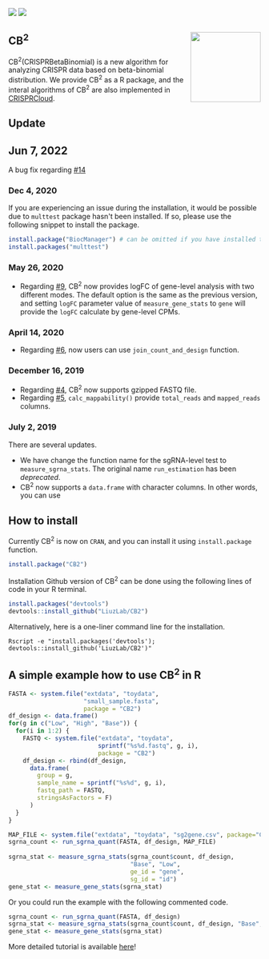 [![](https://cranlogs.r-pkg.org/badges/CB2)](https://cran.r-project.org/package=CB2)
[![](https://img.shields.io/cran/l/CB2.svg)](https://cran.r-project.org/package=CB2/LICENSE)


## CB<sup>2</sup> <img src="man/figures/hexsticker.png" align="right" height="140"/>

CB<sup>2</sup>(CRISPRBetaBinomial) is a new algorithm for analyzing CRISPR data based on beta-binomial distribution. 
We provide CB<sup>2</sup> as a R package, and the interal algorithms of CB<sup>2</sup> are also implemented in [CRISPRCloud](http://crispr.nrihub.org/).

## Update

## Jun 7, 2022

A bug fix regarding [#14](https://github.com/LiuzLab/CB2/issues/14)

### Dec 4, 2020

If you are experiencing an issue during the installation, it would be possible due to `multtest` package hasn't been installed. If so, please use the following snippet to install the package. 

```r
install.package("BiocManager") # can be omitted if you have installed the package
install.packages("multtest")
```

### May 26, 2020

* Regarding [#9](https://github.com/LiuzLab/CB2/issues/9), CB<sup>2</sup> now provides logFC of gene-level analysis with two different modes. The default option is the same as the previous version, and setting `logFC` parameter value of `measure_gene_stats` to `gene` will provide the `logFC` calculate by gene-level CPMs.

### April 14, 2020

* Regarding [#6](https://github.com/LiuzLab/CB2/issues/6), now users can use `join_count_and_design` function. 

### December 16, 2019

* Regarding [#4](https://github.com/LiuzLab/CB2/issues/4), CB<sup>2</sup> now supports gzipped FASTQ file.
* Regarding [#5](https://github.com/LiuzLab/CB2/issues/5), `calc_mappability()` provide `total_reads` and `mapped_reads` columns.

### July 2, 2019 

There are several updates.

* We have change the function name for the sgRNA-level test to `measure_sgrna_stats`. The original name `run_estimation` has been *deprecated*.
* CB<sup>2</sup> now supports a `data.frame` with character columns. In other words, you can use 

## How to install

Currently CB<sup>2</sup> is now on `CRAN`, and you can install it using `install.package` function.

```r
install.package("CB2")
```

Installation Github version of CB<sup>2</sup> can be done using the following lines of code in your R terminal.

```r
install.packages("devtools")
devtools::install_github("LiuzLab/CB2")
```

Alternatively, here is a one-liner command line for the installation.

```
Rscript -e "install.packages('devtools'); devtools::install_github('LiuzLab/CB2')"
```

## A simple example how to use CB<sup>2</sup> in R

```r
FASTA <- system.file("extdata", "toydata",
                     "small_sample.fasta",
                     package = "CB2")
df_design <- data.frame()
for(g in c("Low", "High", "Base")) {
  for(i in 1:2) {
    FASTQ <- system.file("extdata", "toydata",
                         sprintf("%s%d.fastq", g, i), 
                         package = "CB2")
    df_design <- rbind(df_design, 
      data.frame(
        group = g, 
        sample_name = sprintf("%s%d", g, i),
        fastq_path = FASTQ, 
        stringsAsFactors = F)
      )
  }
}

MAP_FILE <- system.file("extdata", "toydata", "sg2gene.csv", package="CB2")
sgrna_count <- run_sgrna_quant(FASTA, df_design, MAP_FILE)
  
sgrna_stat <- measure_sgrna_stats(sgrna_count$count, df_design, 
                                  "Base", "Low", 
                                  ge_id = "gene",
                                  sg_id = "id")
gene_stat <- measure_gene_stats(sgrna_stat)
```

Or you could run the example with the following commented code.

```r
sgrna_count <- run_sgrna_quant(FASTA, df_design)
sgrna_stat <- measure_sgrna_stats(sgrna_count$count, df_design, "Base", "Low")
gene_stat <- measure_gene_stats(sgrna_stat)
```

More detailed tutorial is available [here](https://CRAN.R-project.org/package=CB2/vignettes/cb2-tutorial.html)!
